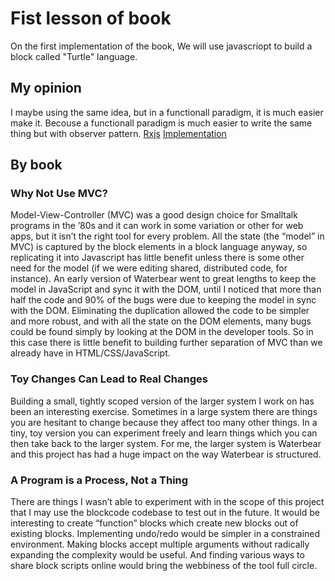 # Fist lesson of book

On the first implementation of the book, We will use javascriopt to build a block called "Turtle" language.

## My opinion

I maybe using the same idea, but in a functionall paradigm, it is much easier make it.
Becouse a functionall paradigm is much easier to write the same thing but with observer pattern.
[Rxjs](https://rxjs.dev/)
[Implementation](https://github.com/ErickWendel/rxjs-clone)

## By book

### Why Not Use MVC?

Model-View-Controller (MVC) was a good design choice for Smalltalk programs in the ’80s and it
can work in some variation or other for web apps, but it isn’t the right tool for every problem. All
the state (the “model” in MVC) is captured by the block elements in a block language anyway, so
replicating it into Javascript has little benefit unless there is some other need for the model (if we
were editing shared, distributed code, for instance).
An early version of Waterbear went to great lengths to keep the model in JavaScript and sync it
with the DOM, until I noticed that more than half the code and 90% of the bugs were due to keeping
the model in sync with the DOM. Eliminating the duplication allowed the code to be simpler and
more robust, and with all the state on the DOM elements, many bugs could be found simply by
looking at the DOM in the developer tools. So in this case there is little benefit to building further
separation of MVC than we already have in HTML/CSS/JavaScript.

### Toy Changes Can Lead to Real Changes

Building a small, tightly scoped version of the larger system I work on has been an interesting
exercise. Sometimes in a large system there are things you are hesitant to change because they affect
too many other things. In a tiny, toy version you can experiment freely and learn things which you
can then take back to the larger system. For me, the larger system is Waterbear and this project has
had a huge impact on the way Waterbear is structured.

### A Program is a Process, Not a Thing

There are things I wasn’t able to experiment with in the scope of this project that I may use the
blockcode codebase to test out in the future. It would be interesting to create “function” blocks which
create new blocks out of existing blocks. Implementing undo/redo would be simpler in a constrained
environment. Making blocks accept multiple arguments without radically expanding the complexity
would be useful. And finding various ways to share block scripts online would bring the webbiness
of the tool full circle.
